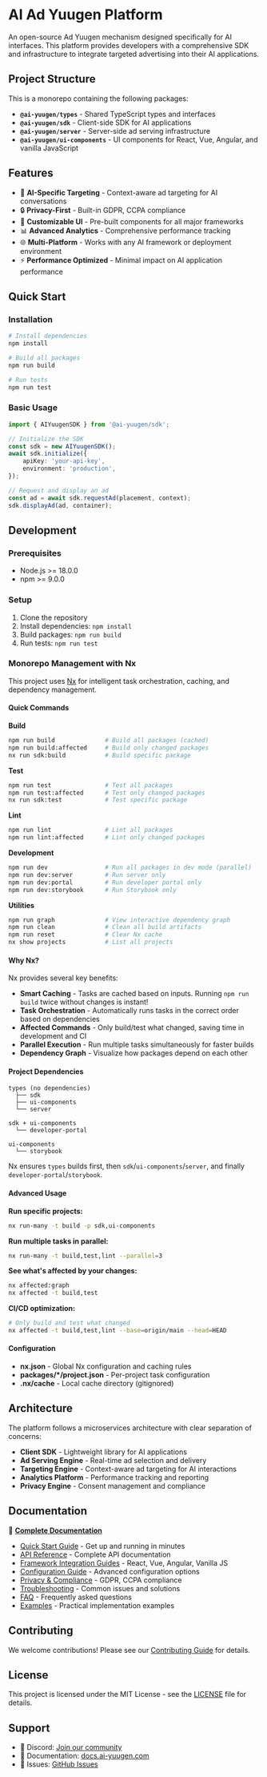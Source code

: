 # AI Ad Yuugen Platform

An open-source Ad Yuugen mechanism designed specifically for AI interfaces. This platform provides developers with a comprehensive SDK and infrastructure to integrate targeted advertising into their AI applications.

## Project Structure

This is a monorepo containing the following packages:

- **`@ai-yuugen/types`** - Shared TypeScript types and interfaces
- **`@ai-yuugen/sdk`** - Client-side SDK for AI applications
- **`@ai-yuugen/server`** - Server-side ad serving infrastructure
- **`@ai-yuugen/ui-components`** - UI components for React, Vue, Angular, and vanilla JavaScript

## Features

- 🤖 **AI-Specific Targeting** - Context-aware ad targeting for AI conversations
- 🔒 **Privacy-First** - Built-in GDPR, CCPA compliance
- 🎨 **Customizable UI** - Pre-built components for all major frameworks
- 📊 **Advanced Analytics** - Comprehensive performance tracking
- 🌐 **Multi-Platform** - Works with any AI framework or deployment environment
- ⚡ **Performance Optimized** - Minimal impact on AI application performance

## Quick Start

### Installation

```bash
# Install dependencies
npm install

# Build all packages
npm run build

# Run tests
npm run test
```

### Basic Usage

```typescript
import { AIYuugenSDK } from '@ai-yuugen/sdk';

// Initialize the SDK
const sdk = new AIYuugenSDK();
await sdk.initialize({
	apiKey: 'your-api-key',
	environment: 'production',
});

// Request and display an ad
const ad = await sdk.requestAd(placement, context);
sdk.displayAd(ad, container);
```

## Development

### Prerequisites

- Node.js >= 18.0.0
- npm >= 9.0.0

### Setup

1. Clone the repository
2. Install dependencies: `npm install`
3. Build packages: `npm run build`
4. Run tests: `npm run test`

### Monorepo Management with Nx

This project uses [Nx](https://nx.dev) for intelligent task orchestration, caching, and dependency management.

#### Quick Commands

**Build**
```bash
npm run build              # Build all packages (cached)
npm run build:affected     # Build only changed packages
nx run sdk:build           # Build specific package
```

**Test**
```bash
npm run test               # Test all packages
npm run test:affected      # Test only changed packages
nx run sdk:test            # Test specific package
```

**Lint**
```bash
npm run lint               # Lint all packages
npm run lint:affected      # Lint only changed packages
```

**Development**
```bash
npm run dev                # Run all packages in dev mode (parallel)
npm run dev:server         # Run server only
npm run dev:portal         # Run developer portal only
npm run dev:storybook      # Run Storybook only
```

**Utilities**
```bash
npm run graph              # View interactive dependency graph
npm run clean              # Clean all build artifacts
npm run reset              # Clear Nx cache
nx show projects           # List all projects
```

#### Why Nx?

Nx provides several key benefits:

- **Smart Caching** - Tasks are cached based on inputs. Running `npm run build` twice without changes is instant!
- **Task Orchestration** - Automatically runs tasks in the correct order based on dependencies
- **Affected Commands** - Only build/test what changed, saving time in development and CI
- **Parallel Execution** - Run multiple tasks simultaneously for faster builds
- **Dependency Graph** - Visualize how packages depend on each other

#### Project Dependencies

```
types (no dependencies)
  ├── sdk
  ├── ui-components
  └── server
      
sdk + ui-components
  └── developer-portal
      
ui-components
  └── storybook
```

Nx ensures `types` builds first, then `sdk`/`ui-components`/`server`, and finally `developer-portal`/`storybook`.

#### Advanced Usage

**Run specific projects:**
```bash
nx run-many -t build -p sdk,ui-components
```

**Run multiple tasks in parallel:**
```bash
nx run-many -t build,test,lint --parallel=3
```

**See what's affected by your changes:**
```bash
nx affected:graph
nx affected -t build,test
```

**CI/CD optimization:**
```bash
# Only build and test what changed
nx affected -t build,test,lint --base=origin/main --head=HEAD
```

#### Configuration

- **nx.json** - Global Nx configuration and caching rules
- **packages/*/project.json** - Per-project task configuration
- **.nx/cache** - Local cache directory (gitignored)

## Architecture

The platform follows a microservices architecture with clear separation of concerns:

- **Client SDK** - Lightweight library for AI applications
- **Ad Serving Engine** - Real-time ad selection and delivery
- **Targeting Engine** - Context-aware ad targeting for AI interactions
- **Analytics Platform** - Performance tracking and reporting
- **Privacy Engine** - Consent management and compliance

## Documentation

📖 **[Complete Documentation](./docs/README.md)**

- [Quick Start Guide](./docs/quick-start.md) - Get up and running in minutes
- [API Reference](./docs/api-reference.md) - Complete API documentation
- [Framework Integration Guides](./docs/integrations/README.md) - React, Vue, Angular, Vanilla JS
- [Configuration Guide](./docs/configuration.md) - Advanced configuration options
- [Privacy & Compliance](./docs/privacy.md) - GDPR, CCPA compliance
- [Troubleshooting](./docs/troubleshooting.md) - Common issues and solutions
- [FAQ](./docs/faq.md) - Frequently asked questions
- [Examples](./docs/examples/README.md) - Practical implementation examples

## Contributing

We welcome contributions! Please see our [Contributing Guide](CONTRIBUTING.md) for details.

## License

This project is licensed under the MIT License - see the [LICENSE](LICENSE) file for details.

## Support

- 💬 Discord: [Join our community](https://discord.gg/ai-yuugen)
- 📖 Documentation: [docs.ai-yuugen.com](https://docs.ai-yuugen.com)
- 🐛 Issues: [GitHub Issues](https://github.com/ai-yuugen/platform/issues)
